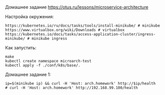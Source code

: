 Домашнее задание https://otus.ru/lessons/microservice-architecture

Настройка окружения:
```
https://kubernetes.io/ru/docs/tasks/tools/install-minikube/ # minikube
https://www.virtualbox.org/wiki/Downloads # virtualbox
https://kubernetes.io/docs/tasks/access-application-cluster/ingress-minikube/ # minikube ingress
```

Как запустить:
```shell
make
kubectl create namespace microarch-test
kubectl apply -f ./conf/k8s/base/.
```

Домашнее задание 1:
```shell
ip=$(minikube ip) && curl -H 'Host: arch.homework' http://$ip/health
# curl -H 'Host: arch.homework' http://192.168.99.100/health
```